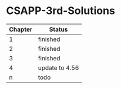 # CSAPP-3rd-Solutions

|Chapter|Status|
|----|-----|
|1|finished|
|2|finished|
|3|finished|
|4|update to 4.56|
|n|todo|
